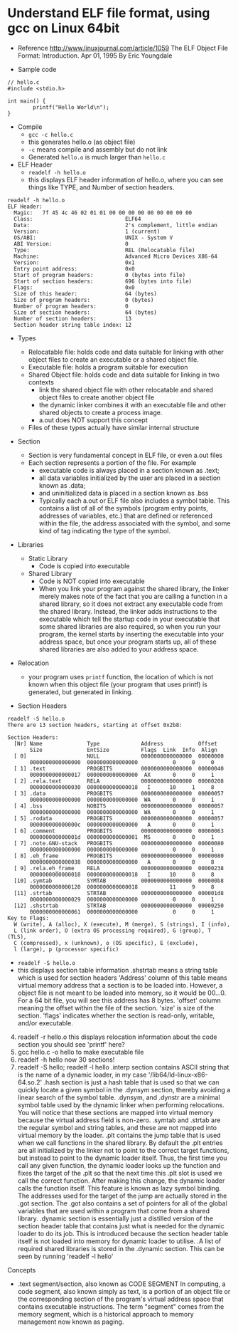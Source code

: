 Understand ELF file format, using gcc on Linux 64bit
====================================================

* Reference http://www.linuxjournal.com/article/1059 The ELF Object File Format: Introduction. Apr 01, 1995	 By Eric Youngdale


* Sample code
```
// hello.c
#include <stdio.h>

int main() {
        printf("Hello World\n");
}
```

* Compile
  * `gcc -c hello.c`
  * this generates hello.o (as object file)
  * `-c` means compile and assembly but do not link
  * Generated `hello.o` is much larger than `hello.c`
* ELF Header
  * `readelf -h hello.o`
  * this displays ELF header information of hello.o, where you can see things like TYPE, and Number of section headers.
```
readelf -h hello.o
ELF Header:
  Magic:   7f 45 4c 46 02 01 01 00 00 00 00 00 00 00 00 00
  Class:                             ELF64
  Data:                              2's complement, little endian
  Version:                           1 (current)
  OS/ABI:                            UNIX - System V
  ABI Version:                       0
  Type:                              REL (Relocatable file)
  Machine:                           Advanced Micro Devices X86-64
  Version:                           0x1
  Entry point address:               0x0
  Start of program headers:          0 (bytes into file)
  Start of section headers:          696 (bytes into file)
  Flags:                             0x0
  Size of this header:               64 (bytes)
  Size of program headers:           0 (bytes)
  Number of program headers:         0
  Size of section headers:           64 (bytes)
  Number of section headers:         13
  Section header string table index: 12
```

* Types
  * Relocatable file: holds code and data suitable for linking with other object files to create an executable or a shared object file.
  * Executable file: holds a program suitable for execution
  * Shared Object file: holds code and data suitable for linking in two contexts
    * link the shared object file with other relocatable and shared object files to create another object file
    * the dynamic linker combines it with an executable file and other shared objects to create a process image.
    * a.out does NOT support this concept
  * Files of these types actually have similar internal structure

* Section
  * Section is very fundamental concept in ELF file, or even a.out files
  * Each section represents a portion of the file. For example
    * executable code is always placed in a section known as .text;
    * all data variables initialized by the user are placed in a section known as .data;
    * and uninitialized data is placed in a section known as .bss
    * Typically each a.out or ELF file also includes a symbol table. This contains a list of all of the symbols (program entry points, addresses of variables, etc.) that are defined or referenced within the file, the address associated with the symbol, and some kind of tag indicating the type of the symbol.

* Libraries
  * Static Library
    * Code is copied into executable
  * Shared Library
    * Code is NOT copied into executable
    * When you link your program against the shared library, the linker merely makes note of the fact that you are calling a function in a shared library, so it does not extract any executable code from the shared library. Instead, the linker adds instructions to the executable which tell the startup code in your executable that some shared libraries are also required, so when you run your program, the kernel starts by inserting the executable into your address space, but once your program starts up, all of these shared libraries are also added to your address space.

* Relocation
  * your program uses `printf` function, the location of which is not known when this object file (your program that uses printf) is generated, but generated in linking.

* Section Headers
```
readelf -S hello.o
There are 13 section headers, starting at offset 0x2b8:

Section Headers:
  [Nr] Name              Type             Address           Offset
       Size              EntSize          Flags  Link  Info  Align
  [ 0]                   NULL             0000000000000000  00000000
       0000000000000000  0000000000000000           0     0     0
  [ 1] .text             PROGBITS         0000000000000000  00000040
       0000000000000017  0000000000000000  AX       0     0     1
  [ 2] .rela.text        RELA             0000000000000000  00000208
       0000000000000030  0000000000000018   I      10     1     8
  [ 3] .data             PROGBITS         0000000000000000  00000057
       0000000000000000  0000000000000000  WA       0     0     1
  [ 4] .bss              NOBITS           0000000000000000  00000057
       0000000000000000  0000000000000000  WA       0     0     1
  [ 5] .rodata           PROGBITS         0000000000000000  00000057
       000000000000000c  0000000000000000   A       0     0     1
  [ 6] .comment          PROGBITS         0000000000000000  00000063
       000000000000001d  0000000000000001  MS       0     0     1
  [ 7] .note.GNU-stack   PROGBITS         0000000000000000  00000080
       0000000000000000  0000000000000000           0     0     1
  [ 8] .eh_frame         PROGBITS         0000000000000000  00000080
       0000000000000038  0000000000000000   A       0     0     8
  [ 9] .rela.eh_frame    RELA             0000000000000000  00000238
       0000000000000018  0000000000000018   I      10     8     8
  [10] .symtab           SYMTAB           0000000000000000  000000b8
       0000000000000120  0000000000000018          11     9     8
  [11] .strtab           STRTAB           0000000000000000  000001d8
       0000000000000029  0000000000000000           0     0     1
  [12] .shstrtab         STRTAB           0000000000000000  00000250
       0000000000000061  0000000000000000           0     0     1
Key to Flags:
  W (write), A (alloc), X (execute), M (merge), S (strings), I (info),
  L (link order), O (extra OS processing required), G (group), T (TLS),
  C (compressed), x (unknown), o (OS specific), E (exclude),
  l (large), p (processor specific)
```
  * `readelf -S hello.o`
  * this displays section table information
   .shstrtab means a string table which is used for section headers
   'Address' column of this table means virtual memory address that a section is to be loaded into. However, a object file is not meant to be loaded into memory, so it would be 00...0. For a 64 bit file, you will see this address has 8 bytes.
   'offset' column meaning the offset within the file of the section.
   'size' is size of the section.
   'flags' indicates whether the section is read-only, writable, and/or executable.
4. readelf -r hello.o
   this displays relocation information about the code section
   you should see 'printf' here?
5. gcc hello.c -o hello
   to make executable file
6. readelf -h hello
   now 30 sections!
7. readelf -S hello; readelf -l hello
   .interp section contains ASCII string that is the name of a dynamic loader, in my case '/lib64/ld-linux-x86-64.so.2'
   .hash section is just a hash table that is used so that we can quickly locate a given symbol in the .dynsym section, thereby avoiding a linear search of the symbol table.
   .dynsym, and .dynstr are a minimal symbol table used by the dynamic linker when performing relocations. You will notice that these sections are mapped into virtual memory because the virtual address field is non-zero.
   .symtab and .strtab are the regular symbol and string tables, and these are not mapped into virtual memory by the loader.
   .plt contains the jump table that is used when we call functions in the shared library. By default the .plt entries are all initialized by the linker not to point to the correct target functions, but instead to point to the dynamic loader itself. Thus, the first time you call any given function, the dynamic loader looks up the function and fixes the target of the .plt so that the next time this .plt slot is used we call the correct function. After making this change, the dynamic loader calls the function itself.
   This feature is known as lazy symbol binding. The addresses used for the target of the jump are actually stored in the .got section. The .got also contains a set of pointers for all of the global variables that are used within a program that come from a shared library.
   .dynamic section is essentially just a distilled version of the section header table that contains just what is needed for the dynamic loader to do its job. This is introduced because the section header table itself is not loaded into memory for dynamic loader to utilise. .A list of required shared libraries is stored in the .dynamic section.
   This can be seen by running 'readelf -l hello'

Concepts
- .text segment/section, also known as CODE SEGMENT
  In computing, a code segment, also known simply as text, is a portion of an object file or the corresponding section of the program's virtual address space that contains executable instructions. The term "segment" comes from the memory segment, which is a historical approach to memory management now known as paging.
